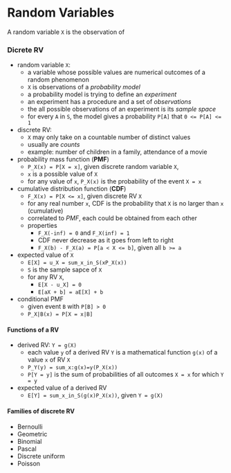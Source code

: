 Random Variables
===

A random variable `X` is the observation of 
### Dicrete RV

- random variable `X`: 
    - a variable whose possible values are numerical outcomes of a random phenomenon
    - `X` is observations of a _probability model_
    - a probability model is trying to define an _experiment_
    - an experiment has a procedure and a set of _observations_
    - the all possible observations of an experiment is its _sample space_
    - for every `A` in `S`, the model gives a probability `P[A]` that `0 <= P[A] <= 1`
- discrete RV: 
    - `X` may only take on a countable number of distinct values 
    - usually are _counts_
    - example: number of children in a family, attendance of a movie
- probability mass function (**PMF**)
    - `P_X(x) = P[X = x]`, given discrete random variable `X`,
    - `x` is a possible value of `X`
    - for any value of `x`, `P_X(x)` is the probability of the event `X = x`
- cumulative distribution function (**CDF**)
    - `F_X(x) = P[X <= x]`, given discrete RV `X`
    - for any real number `x`, CDF is the probability that `X` is no larger than `x` (cumulative)
    - correlated to _PMF_, each could be obtained from each other
    - properties
        - `F_X(-inf) = 0` and `F_X(inf) = 1`
        - CDF never decrease as it goes from left to right
        - `F_X(b) - F_X(a) = P[a < X <= b]`, given all `b >= a`
- expected value of `X`
    - `E[X] = u_X = sum_x_in_S(xP_X(x))`
    - `S` is the sample sapce of `X`
    - for any RV `X`,
        - `E[X - u_X] = 0`
        - `E[aX + b] = aE[X] + b`
- conditional PMF
    - given event `B` with `P[B] > 0`
    - `P_X|B(x) = P[X = x|B]`

#### Functions of a RV

- derived RV: `Y = g(X)`
    - each value `y` of a derived RV `Y` is a mathematical function `g(x)` of a value `x` of RV `X`
    - `P_Y(y) = sum_x:g(x)=y(P_X(x))`
    - `P[Y = y]` is the sum of probabilities of all outcomes `X = x` for which `Y = y`
- expected value of a derived RV
    - `E[Y] = sum_x_in_S(g(x)P_X(x))`, given `Y = g(X)`

#### Families of discrete RV

- Bernoulli
- Geometric
- Binomial
- Pascal
- Discrete uniform
- Poisson

